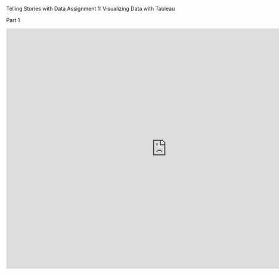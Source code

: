 Telling Stories with Data Assignment 1: Visualizing Data with Tableau

Part 1

<iframe src="https://data.oecd.org/chart/7kq3" width="860" height="645" style="border: 0" mozallowfullscreen="true" webkitallowfullscreen="true" allowfullscreen="true"><a href="https://data.oecd.org/chart/7kq3" target="_blank">OECD Chart: General government debt, Total, % of GDP, Annual, 2022</a></iframe>
